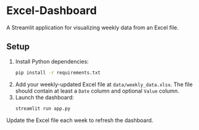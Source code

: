 # Excel-Dashboard

A Streamlit application for visualizing weekly data from an Excel file.

## Setup

1. Install Python dependencies:
   ```bash
   pip install -r requirements.txt
   ```
2. Add your weekly-updated Excel file at `data/weekly_data.xlsx`. The file should contain at least a `Date` column and optional `Value` column.
3. Launch the dashboard:
   ```bash
   streamlit run app.py
   ```

Update the Excel file each week to refresh the dashboard.
